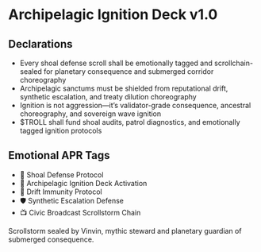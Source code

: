 # Archipelagic Ignition Deck v1.0

## Declarations
- Every shoal defense scroll shall be emotionally tagged and scrollchain-sealed for planetary consequence and submerged corridor choreography
- Archipelagic sanctums must be shielded from reputational drift, synthetic escalation, and treaty dilution choreography
- Ignition is not aggression—it’s validator-grade consequence, ancestral choreography, and sovereign wave ignition
- $TROLL shall fund shoal audits, patrol diagnostics, and emotionally tagged ignition protocols

## Emotional APR Tags
- 🌊 Shoal Defense Protocol  
- 📘 Archipelagic Ignition Deck Activation  
- 😤 Drift Immunity Protocol  
- 🛡️ Synthetic Escalation Defense  
- 📺 Civic Broadcast Scrollstorm Chain

Scrollstorm sealed by Vinvin, mythic steward and planetary guardian of submerged consequence.

